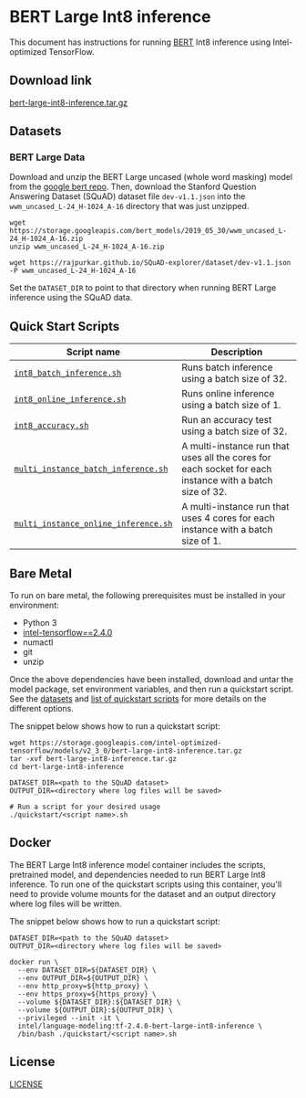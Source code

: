 <!--- 0. Title -->
# BERT Large Int8 inference

<!-- 10. Description -->

This document has instructions for running
[BERT](https://github.com/google-research/bert#what-is-bert) Int8 inference
using Intel-optimized TensorFlow.

<!--- 20. Download link -->
## Download link

[bert-large-int8-inference.tar.gz](https://storage.googleapis.com/intel-optimized-tensorflow/models/v2_3_0/bert-large-int8-inference.tar.gz)

<!--- 30. Datasets -->
## Datasets

### BERT Large Data
Download and unzip the BERT Large uncased (whole word masking) model from the
[google bert repo](https://github.com/google-research/bert#pre-trained-models).
Then, download the Stanford Question Answering Dataset (SQuAD) dataset file `dev-v1.1.json` into the `wwm_uncased_L-24_H-1024_A-16` directory that was just unzipped.

```
wget https://storage.googleapis.com/bert_models/2019_05_30/wwm_uncased_L-24_H-1024_A-16.zip
unzip wwm_uncased_L-24_H-1024_A-16.zip

wget https://rajpurkar.github.io/SQuAD-explorer/dataset/dev-v1.1.json -P wwm_uncased_L-24_H-1024_A-16
```
Set the `DATASET_DIR` to point to that directory when running BERT Large inference using the SQuAD data.

<!--- 40. Quick Start Scripts -->
## Quick Start Scripts

| Script name | Description |
|-------------|-------------|
| [`int8_batch_inference.sh`](/quickstart/language_modeling/tensorflow/bert_large/inference/cpu/int8/int8_batch_inference.sh) | Runs batch inference using a batch size of 32. |
| [`int8_online_inference.sh`](/quickstart/language_modeling/tensorflow/bert_large/inference/cpu/int8/int8_online_inference.sh) | Runs online inference using a batch size of 1. |
| [`int8_accuracy.sh`](/quickstart/language_modeling/tensorflow/bert_large/inference/cpu/int8/int8_accuracy.sh) | Run an accuracy test using a batch size of 32. |
| [`multi_instance_batch_inference.sh`](/quickstart/language_modeling/tensorflow/bert_large/inference/cpu/int8/multi_instance_batch_inference.sh) | A multi-instance run that uses all the cores for each socket for each instance with a batch size of 32. |
| [`multi_instance_online_inference.sh`](/quickstart/language_modeling/tensorflow/bert_large/inference/cpu/int8/multi_instance_online_inference.sh) | A multi-instance run that uses 4 cores for each instance with a batch size of 1. |

<!--- 50. Bare Metal -->
## Bare Metal

To run on bare metal, the following prerequisites must be installed in your environment:
* Python 3
* [intel-tensorflow==2.4.0](https://pypi.org/project/intel-tensorflow/)
* numactl
* git
* unzip

Once the above dependencies have been installed, download and untar the model
package, set environment variables, and then run a quickstart script. See the
[datasets](#datasets) and [list of quickstart scripts](#quick-start-scripts) 
for more details on the different options.

The snippet below shows how to run a quickstart script:
```
wget https://storage.googleapis.com/intel-optimized-tensorflow/models/v2_3_0/bert-large-int8-inference.tar.gz
tar -xvf bert-large-int8-inference.tar.gz
cd bert-large-int8-inference

DATASET_DIR=<path to the SQuAD dataset>
OUTPUT_DIR=<directory where log files will be saved>

# Run a script for your desired usage
./quickstart/<script name>.sh
```

<!-- 60. Docker -->
## Docker

The BERT Large Int8 inference model container includes the scripts,
pretrained model, and dependencies needed to run BERT Large Int8
inference. To run one of the quickstart scripts using this container, you'll
need to provide volume mounts for the dataset and an output directory
where log files will be written.

The snippet below shows how to run a quickstart script:
```
DATASET_DIR=<path to the SQuAD dataset>
OUTPUT_DIR=<directory where log files will be saved>

docker run \
  --env DATASET_DIR=${DATASET_DIR} \
  --env OUTPUT_DIR=${OUTPUT_DIR} \
  --env http_proxy=${http_proxy} \
  --env https_proxy=${https_proxy} \
  --volume ${DATASET_DIR}:${DATASET_DIR} \
  --volume ${OUTPUT_DIR}:${OUTPUT_DIR} \
  --privileged --init -it \
  intel/language-modeling:tf-2.4.0-bert-large-int8-inference \
  /bin/bash ./quickstart/<script name>.sh
```

<!--- 80. License -->
## License

[LICENSE](/LICENSE)

